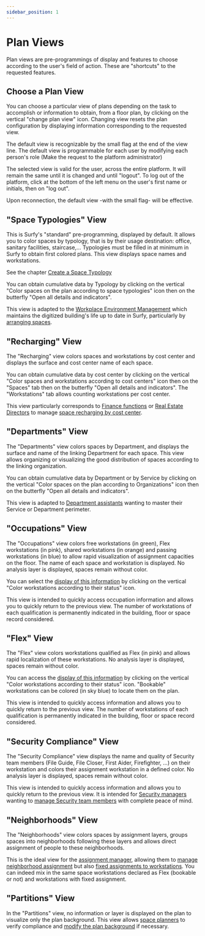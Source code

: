```yaml
---
sidebar_position: 1
---
```


# Plan Views

Plan views are pre-programmings of display and features to choose according to the user's field of action. These are "shortcuts" to the requested features.

<Youtube code="C-0l8So1Uto"/>

## Choose a Plan View

You can choose a particular view of plans depending on the task to accomplish or information to obtain, from a floor plan, by clicking on the vertical "change plan view" icon.
Changing view resets the plan configuration by displaying information corresponding to the requested view.

The default view is recognizable by the small flag at the end of the view line. The default view is programmable for each user by modifying each person's role (Make the request to the platform administrator)

The selected view is valid for the user, across the entire platform. It will remain the same until it is changed and until "logout".
To log out of the platform, click at the bottom of the left menu on the user's first name or initials, then on "log out".

Upon reconnection, the default view -with the small flag- will be effective.

## "Space Typologies" View

This is Surfy's "standard" pre-programming, displayed by default.
It allows you to color spaces by typology, that is by their usage destination: office, sanitary facilities, staircase,...
Typologies must be filled in at minimum in Surfy to obtain first colored plans.
This view displays space names and workstations.

See the chapter [Create a Space Typology](/docs/tutorials/surfaces/room/roomtype.md#create-a-space-typology)

You can obtain cumulative data by Typology by clicking on the vertical "Color spaces on the plan according to space typologies" icon then on the butterfly "Open all details and indicators".

This view is adapted to the [Workplace Environment Management](https://www.surfy.pro/ug/environnement-de-travail) which maintains the digitized building's life up to date in Surfy, particularly by [arranging spaces](/docs/courses/digitalize/digicourse.md).

## "Recharging" View

The "Recharging" view colors spaces and workstations by cost center and displays the surface and cost center name of each space.

You can obtain cumulative data by cost center by clicking on the vertical "Color spaces and workstations according to cost centers" icon then on the "Spaces" tab then on the butterfly "Open all details and indicators".
The "Workstations" tab allows counting workstations per cost center.

This view particularly corresponds to [Finance functions](https://www.surfy.pro/ug/fonction-finances) or [Real Estate Directors](https://www.surfy.pro/ug/direction-immobiliere) to manage [space recharging by cost center](/docs/tutorials/cost-distribution-by-cost-center/create.md).

## "Departments" View

The "Departments" view colors spaces by Department, and displays the surface and name of the linking Department for each space.
This view allows organizing or visualizing the good distribution of spaces according to the linking organization.

You can obtain cumulative data by Department or by Service by clicking on the vertical "Color spaces on the plan according to Organizations" icon then on the butterfly "Open all details and indicators".

This view is adapted to [Department assistants](https://www.surfy.pro/ff/affecter-les-collaborateurs) wanting to master their Service or Department perimeter.

## "Occupations" View

The "Occupations" view colors free workstations (in green), Flex workstations (in pink), shared workstations (in orange) and passing workstations (in blue) to allow rapid visualization of assignment capacities on the floor.
The name of each space and workstation is displayed.
No analysis layer is displayed, spaces remain without color.

You can select the [display of this information](/docs/courses/views/2Dviews.md#display-workstation-status-on-the-plan) by clicking on the vertical "Color workstations according to their status" icon.

This view is intended to quickly access occupation information and allows you to quickly return to the previous view.
The number of workstations of each qualification is permanently indicated in the building, floor or space record considered.

## "Flex" View

The "Flex" view colors workstations qualified as Flex (in pink) and allows rapid localization of these workstations.
No analysis layer is displayed, spaces remain without color.

You can access the [display of this information](/docs/courses/views/2Dviews.md#display-workstation-status-on-the-plan) by clicking on the vertical "Color workstations according to their status" icon.
"Bookable" workstations can be colored (in sky blue) to locate them on the plan.

This view is intended to quickly access information and allows you to quickly return to the previous view.
The number of workstations of each qualification is permanently indicated in the building, floor or space record considered.

## "Security Compliance" View

The "Security Compliance" view displays the name and quality of Security team members (File Guide, File Closer, First Aider, Firefighter, ...) on their workstation and colors their assignment workstation in a defined color.
No analysis layer is displayed, spaces remain without color.

This view is intended to quickly access information and allows you to quickly return to the previous view.
It is intended for [Security managers](https://www.surfy.pro/ug/sante-et-securite) wanting to [manage Security team members](/docs/tutorials/person/personSecurityProfile/list.md#visualize-security-profiles-on-plans) with complete peace of mind.

## "Neighborhoods" View

The "Neighborhoods" view colors spaces by assignment layers, groups spaces into neighborhoods following these layers and allows direct assignment of people to these neighborhoods.

This is the ideal view for the [assignment manager](https://www.surfy.pro/ff/affecter-les-collaborateurs), allowing them to [manage neighborhood assignment](/docs/tutorials/affectations/dimensiontoperson/create.md) but also [fixed assignments to workstations](/docs/tutorials/affectations/workplaceaffectation/create.md).
You can indeed mix in the same space workstations declared as Flex (bookable or not) and workstations with fixed assignment.

## "Partitions" View

In the "Partitions" view, no information or layer is displayed on the plan to visualize only the plan background.
This view allows [space planners](https://www.surfy.pro/ff/amenager-et-optimiser-les-espaces) to verify compliance and [modify the plan background](/docs/tutorials/surfaces/background/edit.md) if necessary.
